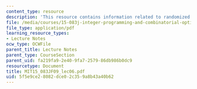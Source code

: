 ```yaml
---
content_type: resource
description: 'This resource contains information related to randomized rounding methods. '
file: /media/courses/15-083j-integer-programming-and-combinatorial-optimization-fall-2009/5f5e9ce28082dce02c359a8b43a40b62_MIT15_083JF09_lec06.pdf
file_type: application/pdf
learning_resource_types:
- Lecture Notes
ocw_type: OCWFile
parent_title: Lecture Notes
parent_type: CourseSection
parent_uid: fa219fa9-2e40-9fa7-2579-86db986b0dc9
resourcetype: Document
title: MIT15_083JF09_lec06.pdf
uid: 5f5e9ce2-8082-dce0-2c35-9a8b43a40b62
---
```


